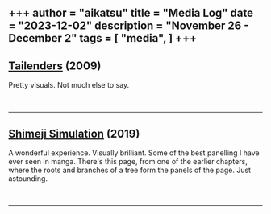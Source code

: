 +++
author = "aikatsu"
title = "Media Log"
date = "2023-12-02"
description = "November 26 - December 2"
tags = [
    "media",
]
+++
---

## [Tailenders](https://anidb.net/anime/6766) (2009)
<!--more-->

Pretty visuals. Not much else to say.

<br>

---

## [Shimeji Simulation](https://www.mangaupdates.com/series/5o1bjrn/shimeji-simulation) (2019)

A wonderful experience. Visually brilliant. Some of the best panelling I have ever seen in manga. There's this page, from one of the earlier chapters, where the roots and branches of a tree form the panels of the page. Just astounding.

<br>

---







